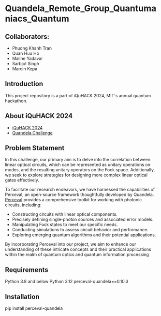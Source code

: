 # Quandela_Remote_Group_Quantumaniacs_Quantum

## Collaborators: 
* Phuong Khanh Tran
* Quan Huu Ho
* Malihe Yadavar
* Sarbjot Singh
* Marcin Kepa

## Introduction
This project repository is a part of iQuHACK 2024, MIT's annual quantum hackathon. 

## About iQuHACK 2024
* [iQuHACK 2024](https://www.iquise.mit.edu/iQuHACK/2024-02-02)
* [Quandela Challenge](https://github.com/iQuHACK/2024_Quandela_Remote)

## Problem Statement
In this challenge, our primary aim is to delve into the correlation between linear optical circuits, which can be represented as unitary operations on modes, and the resulting unitary operators on the Fock space. Additionally, we seek to explore strategies for designing more complex linear optical gates effectively.

To facilitate our research endeavors, we have harnessed the capabilities of Perceval, an open-source framework thoughtfully developed by Quandela. [Perceval](https://github.com/Quandela/Perceval) provides a comprehensive toolkit for working with photonic circuits, including:
* Constructing circuits with linear optical components.
* Precisely defining single-photon sources and associated error models.
* Manipulating Fock states to meet our specific needs.
* Conducting simulations to assess circuit behavior and performance.
* Exploring emerging quantum algorithms and their potential applications.

By incorporating Perceval into our project, we aim to enhance our understanding of these intricate concepts and their practical applications within the realm of quantum optics and quantum information processing

## Requirements
Python 3.8 and below Python 3.12
perceval-quandela==0.10.3

## Installation
pip install perceval-quandela
